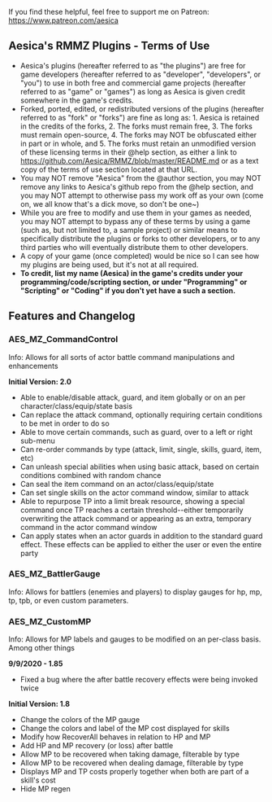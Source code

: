 If you find these helpful, feel free to support me on Patreon:
https://www.patreon.com/aesica

## Aesica's RMMZ Plugins - Terms of Use

- Aesica's plugins (hereafter referred to as "the plugins") are free for game developers (hereafter referred to as "developer", "developers", or "you") to use in both free and commercial game projects (hereafter referred to as "game" or "games") as long as Aesica is given credit somewhere in the game's credits.
- Forked, ported, edited, or redistributed versions of the plugins (hereafter referred to as "fork" or "forks") are fine as long as: 1. Aesica is retained in the credits of the forks, 2. The forks must remain free, 3. The forks must remain open-source, 4. The forks may NOT be obfuscated either in part or in whole, and 5. The forks must retain an unmodified version of these licensing terms in their @help section, as either a link to https://github.com/Aesica/RMMZ/blob/master/README.md or as a text copy of the terms of use section located at that URL.
- You may NOT remove "Aesica" from the @author section, you may NOT remove any links to Aesica's github repo from the @help section, and you may NOT attempt to otherwise pass my work off as your own (come on, we all know that's a dick move, so don't be one~)
- While you are free to modify and use them in your games as needed, you may NOT attempt to bypass any of these terms by using a game (such as, but not limited to, a sample project) or similar means to specifically distribute the plugins or forks to other developers, or to any third parties who will eventually distribute them to other developers.
- A copy of your game (once completed) would be nice so I can see how my plugins are being used, but it's not at all required.
- **To credit, list my name (Aesica) in the game's credits under your programming/code/scripting section, or under "Programming" or "Scripting" or "Coding" if you don't yet have a such a section.**

## Features and Changelog

### AES_MZ_CommandControl
Info:  Allows for all sorts of actor battle command manipulations and enhancements

**Initial Version:  2.0**
- Able to enable/disable attack, guard, and item globally or on an per character/class/equip/state basis
- Can replace the attack command, optionally requiring certain conditions to be met in order to do so
- Able to move certain commands, such as guard, over to a left or right sub-menu
- Can re-order commands by type (attack, limit, single, skills, guard, item, etc)
- Can unleash special abilities when using basic attack, based on certain conditions combined with random chance
- Can seal the item command on an actor/class/equip/state
- Can set single skills on the actor command window, similar to attack
- Able to repurpose TP into a limit break resource, showing a special command once TP reaches a certain threshold--either temporarily overwriting the attack command or appearing as an extra, temporary command in the actor command window
- Can apply states when an actor guards in addition to the standard guard effect.  These effects can be applied to either the user or even the entire party

### AES_MZ_BattlerGauge
Info:  Allows for battlers (enemies and players) to display gauges for hp, mp, tp, tpb, or even custom parameters.

### AES_MZ_CustomMP
Info:  Allows for MP labels and gauges to be modified on an per-class basis.  Among other things

**9/9/2020 - 1.85**
- Fixed a bug where the after battle recovery effects were being invoked twice

**Initial Version:  1.8**
- Change the colors of the MP gauge
- Change the colors and label of the MP cost displayed for skills
- Modify how RecoverAll behaves in relation to HP and MP
- Add HP and MP recovery (or loss) after battle
- Allow MP to be recovered when taking damage, filterable by type
- Allow MP to be recovered when dealing damage, filterable by type
- Displays MP and TP costs properly together when both are part of a skill's cost
- Hide MP regen
